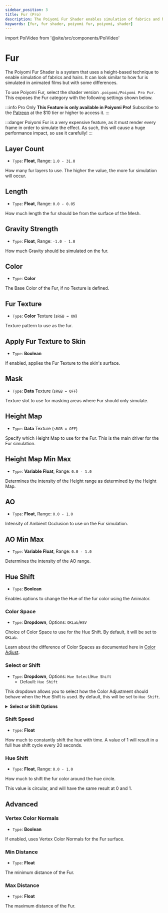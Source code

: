```yaml
---
sidebar_position: 3
title: Fur (Pro)
description: The Poiyomi Fur Shader enables simulation of fabrics and hairs using a specialized technique similar to Height, at a notable performance cost.
keywords: [fur, fur shader, poiyomi fur, poiyomi, shader]
---
```

import PoiVideo from '@site/src/components/PoiVideo'

# Fur

The Poiyomi Fur Shader is a system that uses a height-based technique to enable simulation of fabrics and hairs. It can look similar to how fur is simulated in animated films but with some differences.

To use Poiyomi Fur, select the shader version `.poiyomi/Poiyomi Pro Fur`. This exposes the Fur category with the following settings shown below.

:::info Pro Only
**This Feature is only available in Poiyomi Pro!** Subscribe to the [Patreon](https://www.patreon.com/poiyomi) at the $10 tier or higher to access it.
:::

:::danger
Poiyomi Fur is a very expensive feature, as it must render every frame in order to simulate the effect. As such, this will cause a huge performance impact, so use it carefully!
:::

## Layer Count

- `Type`: **Float**, Range: `1.0 - 31.0`

How many fur layers to use. The higher the value, the more fur simulation will occur.

## Length

- `Type`: **Float**, Range: `0.0 - 0.05`

How much length the fur should be from the surface of the Mesh.

## Gravity Strength

- `Type`: **Float**, Range: `-1.0 - 1.0`

How much Gravity should be simulated on the fur.

## Color

- `Type`: **Color**

The Base Color of the Fur, if no Texture is defined.

## Fur Texture

- `Type`: **Color** Texture (`sRGB = ON`)

Texture pattern to use as the fur.

## Apply Fur Texture to Skin

- `Type`: **Boolean**

If enabled, applies the Fur Texture to the skin's surface.

## Mask

- `Type`: **Data** Texture (`sRGB = OFF`)

Texture slot to use for masking areas where Fur should only simulate.

## Height Map

- `Type`: **Data** Texture (`sRGB = OFF`)

Specify which Height Map to use for the Fur. This is the main driver for the Fur simulation.

## Height Map Min Max

- `Type`: **Variable Float**, Range: `0.0 - 1.0`

Determines the intensity of the Height range as determined by the Height Map.

## AO

- `Type`: **Float**, Range: `0.0 - 1.0`

Intensity of Ambient Occlusion to use on the Fur simulation.

## AO Min Max

- `Type`: **Variable Float**, Range: `0.0 - 1.0`

Determines the intensity of the AO range.

## Hue Shift

- `Type`: **Boolean**

Enables options to change the Hue of the fur color using the Animator.

### Color Space

- `Type`: **Dropdown**, Options: `OKLab`/`HSV`

Choice of Color Space to use for the Hue Shift. By default, it will be set to `OKLab`.

Learn about the difference of Color Spaces as documented here in [Color Adjust](/docs/color-and-normals/color-adjust.md#oklab-vs-hsv).

### Select or Shift

- `Type`: **Dropdown**, Options: `Hue Select`/`Hue Shift`
  - Default: `Hue Shift`

This dropdown allows you to select how the Color Adjustment should behave when the Hue Shift is used. By default, this will be set to `Hue Shift`.

<details>
<summary><b>Select or Shift Options</b></summary>

- `Hue Select`: Directly applies the selected Hue as an override to the entire Fur.
- `Hue Shift`: Only tints the Fur based on the lerped value. This is the default behavior.

</details>

### Shift Speed

- `Type`: **Float**

How much to constantly shift the hue with time. A value of 1 will result in a full hue shift cycle every 20 seconds.

### Hue Shift

- `Type`: **Float**, Range: `0.0 - 1.0`

How much to shift the fur color around the hue circle. 

This value is circular, and will have the same result at 0 and 1.

## Advanced

### Vertex Color Normals

- `Type`: **Boolean**

If enabled, uses Vertex Color Normals for the Fur surface.

### Min Distance

- `Type`: **Float**

The minimum distance of the Fur.

### Max Distance

- `Type`: **Float**

The maximum distance of the Fur.
